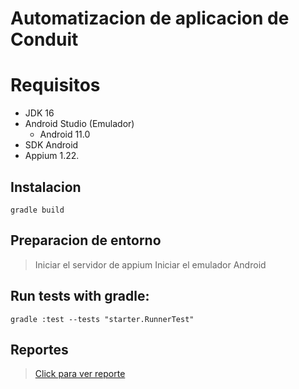 
# Automatizacion de aplicacion de Conduit


# Requisitos

- JDK 16
- Android Studio (Emulador)
    - Android 11.0
- SDK Android
- Appium 1.22.

## Instalacion

```
gradle build
```

## Preparacion de entorno

> Iniciar el servidor de appium
> Iniciar el emulador Android

## **Run tests with gradle:**


```
gradle :test --tests "starter.RunnerTest"

```

## Reportes

> [Click para ver reporte]() 
